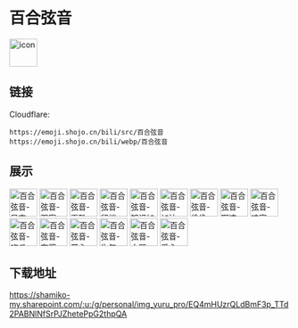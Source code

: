# 百合弦音
<img src="https://emoji.shojo.cn/bili/src/百合弦音/icon.png" width="50" height="50" alt="icon">

## 链接
Cloudflare:
```
https://emoji.shojo.cn/bili/src/百合弦音
https://emoji.shojo.cn/bili/webp/百合弦音
```
## 展示
<img src="https://emoji.shojo.cn/bili/src/百合弦音/百合弦音-早安.png" width="50" height="50" alt="百合弦音-早安">
<img src="https://emoji.shojo.cn/bili/src/百合弦音/百合弦音-观察.png" width="50" height="50" alt="百合弦音-观察">
<img src="https://emoji.shojo.cn/bili/src/百合弦音/百合弦音-耍酷.png" width="50" height="50" alt="百合弦音-耍酷">
<img src="https://emoji.shojo.cn/bili/src/百合弦音/百合弦音-留档.png" width="50" height="50" alt="百合弦音-留档">
<img src="https://emoji.shojo.cn/bili/src/百合弦音/百合弦音-知识加一.png" width="50" height="50" alt="百合弦音-知识加一">
<img src="https://emoji.shojo.cn/bili/src/百合弦音/百合弦音-加油.png" width="50" height="50" alt="百合弦音-加油">
<img src="https://emoji.shojo.cn/bili/src/百合弦音/百合弦音-偷偷.png" width="50" height="50" alt="百合弦音-偷偷">
<img src="https://emoji.shojo.cn/bili/src/百合弦音/百合弦音-啊这.png" width="50" height="50" alt="百合弦音-啊这">
<img src="https://emoji.shojo.cn/bili/src/百合弦音/百合弦音-哇塞.png" width="50" height="50" alt="百合弦音-哇塞">
<img src="https://emoji.shojo.cn/bili/src/百合弦音/百合弦音-吃瓜.png" width="50" height="50" alt="百合弦音-吃瓜">
<img src="https://emoji.shojo.cn/bili/src/百合弦音/百合弦音-夸奖.png" width="50" height="50" alt="百合弦音-夸奖">
<img src="https://emoji.shojo.cn/bili/src/百合弦音/百合弦音-开心.png" width="50" height="50" alt="百合弦音-开心">
<img src="https://emoji.shojo.cn/bili/src/百合弦音/百合弦音-生气.png" width="50" height="50" alt="百合弦音-生气">
<img src="https://emoji.shojo.cn/bili/src/百合弦音/百合弦音-大哭.png" width="50" height="50" alt="百合弦音-大哭">
<img src="https://emoji.shojo.cn/bili/src/百合弦音/百合弦音-爱心.png" width="50" height="50" alt="百合弦音-爱心">

## 下载地址

https://shamiko-my.sharepoint.com/:u:/g/personal/img_yuru_pro/EQ4mHUzrQLdBmF3p_TTd2PABNlNfSrPJZhetePpG2thpQA